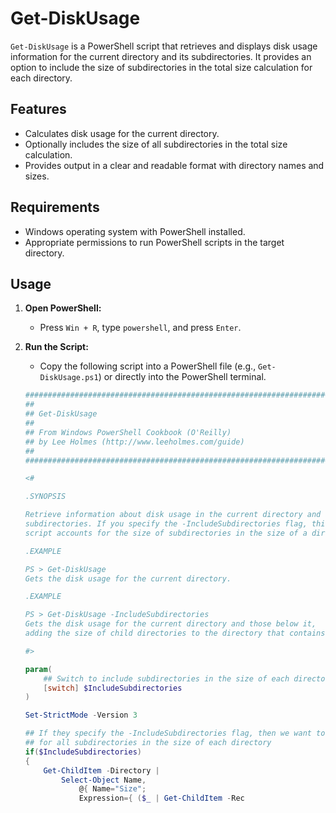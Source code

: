 # Get-DiskUsage

`Get-DiskUsage` is a PowerShell script that retrieves and displays disk usage information for the current directory and its subdirectories. It provides an option to include the size of subdirectories in the total size calculation for each directory.

## Features

- Calculates disk usage for the current directory.
- Optionally includes the size of all subdirectories in the total size calculation.
- Provides output in a clear and readable format with directory names and sizes.

## Requirements

- Windows operating system with PowerShell installed.
- Appropriate permissions to run PowerShell scripts in the target directory.

## Usage

1. **Open PowerShell:**
   - Press `Win + R`, type `powershell`, and press `Enter`.

2. **Run the Script:**
   - Copy the following script into a PowerShell file (e.g., `Get-DiskUsage.ps1`) or directly into the PowerShell terminal.

   ```powershell
   ##############################################################################
   ##
   ## Get-DiskUsage
   ##
   ## From Windows PowerShell Cookbook (O'Reilly)
   ## by Lee Holmes (http://www.leeholmes.com/guide)
   ##
   ##############################################################################

   <#

   .SYNOPSIS

   Retrieve information about disk usage in the current directory and all
   subdirectories. If you specify the -IncludeSubdirectories flag, this
   script accounts for the size of subdirectories in the size of a directory.

   .EXAMPLE

   PS > Get-DiskUsage
   Gets the disk usage for the current directory.

   .EXAMPLE

   PS > Get-DiskUsage -IncludeSubdirectories
   Gets the disk usage for the current directory and those below it,
   adding the size of child directories to the directory that contains them.

   #>

   param(
       ## Switch to include subdirectories in the size of each directory
       [switch] $IncludeSubdirectories
   )

   Set-StrictMode -Version 3

   ## If they specify the -IncludeSubdirectories flag, then we want to account
   ## for all subdirectories in the size of each directory
   if($IncludeSubdirectories)
   {
       Get-ChildItem -Directory |
           Select-Object Name,
               @{ Name="Size";
               Expression={ ($_ | Get-ChildItem -Rec
